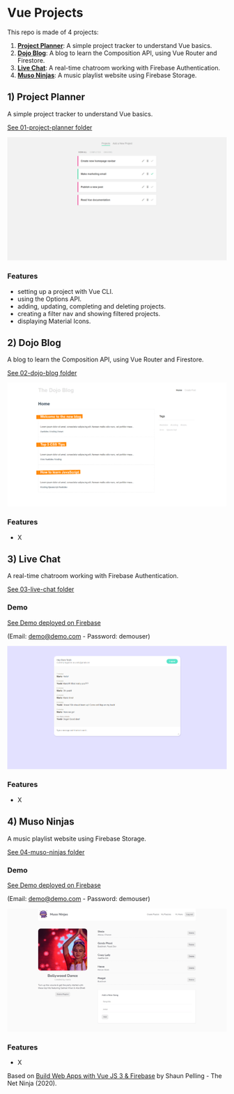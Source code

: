 # Vue Projects

This repo is made of 4 projects:

1. [**Project Planner**](#projectplanner): A simple project tracker to understand Vue basics.
2. [**Dojo Blog**](#dojoblog): A blog to learn the Composition API, using Vue Router and Firestore.
3. [**Live Chat**](#livechat): A real-time chatroom working with Firebase Authentication.
4. [**Muso Ninjas**](#musoninjas): A music playlist website using Firebase Storage.

## <a name="projectplanner"></a>1) Project Planner

A simple project tracker to understand Vue basics.

[See 01-project-planner folder](https://github.com/solygambas/vue-projects/tree/main/01-project-planner)

<p align="center">
    <a href="https://github.com/solygambas/vue-projects/tree/main/01-project-planner">
        <img src="01-project-planner/screenshot.png">
    </a>
</p>

### Features

- setting up a project with Vue CLI.
- using the Options API.
- adding, updating, completing and deleting projects.
- creating a filter nav and showing filtered projects.
- displaying Material Icons.

## <a name="dojoblog"></a>2) Dojo Blog

A blog to learn the Composition API, using Vue Router and Firestore.

[See 02-dojo-blog folder](https://github.com/solygambas/vue-projects/tree/main/02-dojo-blog)

<p align="center">
    <a href="https://github.com/solygambas/vue-projects/tree/main/02-dojo-blog">
        <img src="02-dojo-blog/screenshot.png">
    </a>
</p>

### Features

- X

## <a name="livechat"></a>3) Live Chat

A real-time chatroom working with Firebase Authentication.

[See 03-live-chat folder](https://github.com/solygambas/vue-projects/tree/main/03-live-chat)

### Demo

[See Demo deployed on Firebase](https://vue-projects-54fbf.web.app/)

(Email: demo@demo.com - Password: demouser)

<p align="center">
    <a href="https://github.com/solygambas/vue-projects/tree/main/03-live-chat">
        <img src="03-live-chat/screenshot.png">
    </a>
</p>

### Features

- X

## <a name="musoninjas"></a>4) Muso Ninjas

A music playlist website using Firebase Storage.

[See 04-muso-ninjas folder](https://github.com/solygambas/vue-projects/tree/main/04-muso-ninjas)

### Demo

[See Demo deployed on Firebase](https://vue-muso-ninjas.web.app/)

(Email: demo@demo.com - Password: demouser)

<p align="center">
    <a href="https://github.com/solygambas/vue-projects/tree/main/04-muso-ninjas">
        <img src="04-muso-ninjas/screenshot.png">
    </a>
</p>

### Features

- X

Based on [Build Web Apps with Vue JS 3 & Firebase](https://www.udemy.com/course/build-web-apps-with-vuejs-firebase/) by Shaun Pelling - The Net Ninja (2020).
